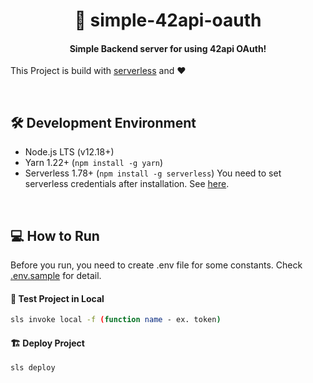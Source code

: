 <h1 align="center">🔐 simple-42api-oauth</h1>
<h4 align="center">Simple Backend server for using 42api OAuth!</h4>

This Project is build with [serverless](https://github.com/serverless/serverless) and ❤️

<br>

## 🛠 Development Environment

- Node.js LTS (v12.18+)
- Yarn 1.22+ (`npm install -g yarn`)
- Serverless 1.78+ (`npm install -g serverless`)
  You need to set serverless credentials after installation. See [here](https://github.com/serverless/serverless/blob/master/docs/providers/aws/guide/credentials.md).

<br>

## 💻 How to Run
Before you run, you need to create .env file for some constants. Check [.env.sample](.env.sample) for detail.

#### 🏡 Test Project in Local
```bash
sls invoke local -f (function name - ex. token)
```

#### 🏗 Deploy Project

```bash
sls deploy
```
